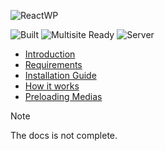 ![ReactWP](https://reactwp.com/github-image/banner-black.jpg)

![Built](https://img.shields.io/badge/Built-Webpack-blue)
![Multisite Ready](https://img.shields.io/badge/Work%20With%20Multisite-Yes-brightgreen)
![Server](https://img.shields.io/badge/Server-PHP-orange)

- [Introduction](https://docs.reactwp.com/)
- [Requirements](https://docs.reactwp.com/requirements)
- [Installation Guide](https://docs.reactwp.com/installation-guide)
- [How it works](https://docs.reactwp.com/how-it-works)
- [Preloading Medias](https://docs.reactwp.com/preloading-medias)

> [!NOTE]
> The docs is not complete.
